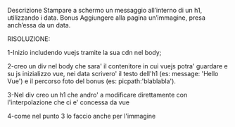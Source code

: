 Descrizione
Stampare a schermo un messaggio all’interno di un h1, utilizzando i data.
Bonus
Aggiungere alla pagina un’immagine, presa anch’essa da un data.


RISOLUZIONE:

1-Inizio includendo vuejs tramite la sua cdn nel body;

2-creo un div nel body che sara' il contenitore in cui vuejs potra' guardare e su js inizializzo vue, nei data scrivero' il testo dell'h1 (es: message: 'Hello Vue') e il percorso foto del bonus (es: picpath:'blablabla').

3-Nel div creo un h1 che andro' a modificare direttamente con l'interpolazione che ci e' concessa da vue

4-come nel punto 3 lo faccio anche per l'immagine 